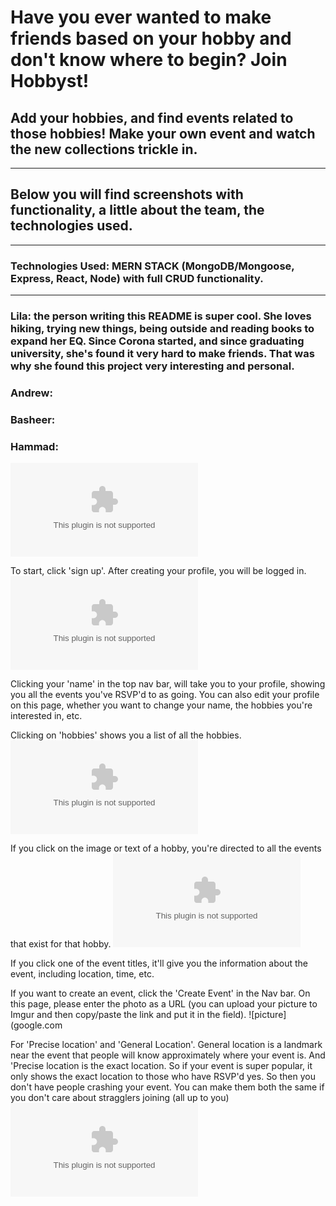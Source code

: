 # Have you ever wanted to make friends based on your hobby and don't know where to begin? Join Hobbyst! 

## Add your hobbies, and find events related to those hobbies! Make your own event and watch the new collections trickle in. 

<hr>

## Below you will find screenshots with functionality, a little about the team, the technologies used. 

<hr>

### Technologies Used: MERN STACK (MongoDB/Mongoose, Express, React, Node) with full CRUD functionality.

<hr>

### Lila: the person writing this README is super cool. She loves hiking, trying new things, being outside and reading books to expand her EQ. Since Corona started, and since graduating university, she's found it very hard to make friends. That was why she found this project very interesting and personal.

### Andrew: 

### Basheer: 

### Hammad: 

![Our front page introduces what the webapp is about](google.com)

To start, click 'sign up'. After creating your profile, you will be logged in.
![Your main page will look like this](google.com)

Clicking your 'name' in the top nav bar, will take you to your profile, showing you all the events you've RSVP'd to as going. You can also edit your profile on this page, whether you want to change your name, the hobbies you're interested in, etc.


Clicking on 'hobbies' shows you a list of all the hobbies. 
![Hobbies List](google.com)

If you click on the image or text of a hobby, you're directed to all the events that exist for that hobby. 
![photo](google.com)

If you click one of the event titles, it'll give you the information about the event, including location, time, etc.

If you want to create an event, click the 'Create Event' in the Nav bar. On this page, please enter the photo as a URL (you can upload your picture to Imgur and then copy/paste the link and put it in the field).
![picture](google.com

For 'Precise location' and 'General Location'. General location is a landmark near the event that people will know approximately where your event is. And 'Precise location is the exact location. So if your event is super popular, it only shows the exact location to those who have RSVP'd yes. So then you don't have people crashing your event. You can make them both the same if you don't care about stragglers joining (all up to you) 
![Picture](google.com)
